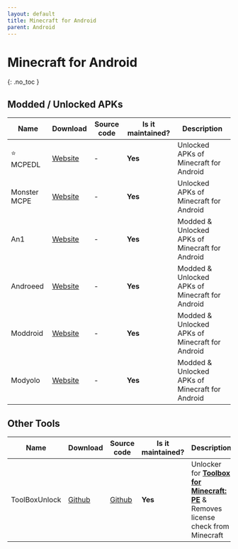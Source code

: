 ```yaml
---
layout: default
title: Minecraft for Android
parent: Android
---
```


# Minecraft for Android
{: .no_toc }

## Modded / Unlocked APKs
Name | Download | Source code | Is it maintained? | Description
------ | ------ | ------ | ------ | ------
⭐ MCPEDL | [Website](https://mcpedl.org/downloading/) | \- | **Yes** | Unlocked APKs of Minecraft for Android
Monster MCPE | [Website](https://monster-mcpe.com/download-minecraft-pe/) | \- | **Yes** | Unlocked APKs of Minecraft for Android
An1 | [Website](https://an1.com/7190-minecraft-mod.html) | \- | **Yes** | Modded & Unlocked APKs of Minecraft for Android
Androeed | [Website](https://androeed.ru/files/minecraft-pocket-edition1.html) | \- | **Yes** | Modded & Unlocked APKs of Minecraft for Android
Moddroid | [Website](https://moddroid.com/games/arcade/minecraft/) | \- | **Yes** | Modded & Unlocked APKs of Minecraft for Android
Modyolo| [Website](https://modyolo.com/minecraft.html) | \- | **Yes** | Modded & Unlocked APKs of Minecraft for Android

## Other Tools

Name | Download | Source code | Is it maintained? | Description
------ | ------ | ------ | ------| ------
ToolBoxUnlock | [Github](https://github.com/Xposed-Modules-Repo/com.luckyzyx.toolboxunlock/releases) | [Github](https://github.com/Xposed-Modules-Repo/com.luckyzyx.toolboxunlock) | **Yes** | Unlocker for [**Toolbox for Minecraft: PE**](https://play.google.com/store/apps/details?id=io.mrarm.mctoolbox&hl=en_US) & Removes license check from Minecraft